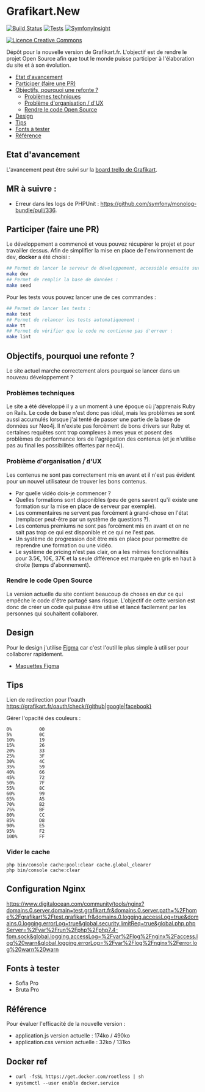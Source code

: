 # Grafikart.New

[![Build Status](https://travis-ci.org/Grafikart/Grafikart.fr.svg?branch=master)](https://travis-ci.org/Grafikart/Grafikart.fr)
[![Tests](https://github.com/Grafikart/Grafikart.fr/workflows/Tests/badge.svg)](https://github.com/Grafikart/Grafikart.fr/actions?query=workflow%3ATests)
[![SymfonyInsight](https://insight.symfony.com/projects/0aed16f6-8916-4755-be7f-4adcadca72fe/mini.svg)](https://insight.symfony.com/projects/0aed16f6-8916-4755-be7f-4adcadca72fe)

<a rel="license" href="http://creativecommons.org/licenses/by-nc-nd/4.0/"><img alt="Licence Creative Commons" style="border-width:0" src="https://i.creativecommons.org/l/by-nc-nd/4.0/80x15.png" /></a>

Dépôt pour la nouvelle version de Grafikart.fr. L'objectif est de rendre le projet Open Source afin que tout le monde puisse participer à l'élaboration du site et à son évolution.

<!-- START doctoc generated TOC please keep comment here to allow auto update -->
<!-- DON'T EDIT THIS SECTION, INSTEAD RE-RUN doctoc TO UPDATE -->

- [Etat d'avancement](#etat-davancement)
- [Participer (faire une PR)](#participer-faire-une-pr)
- [Objectifs, pourquoi une refonte ?](#objectifs-pourquoi-une-refonte-)
  - [Problèmes techniques](#probl%C3%A8mes-techniques)
  - [Problème d'organisation / d'UX](#probl%C3%A8me-dorganisation--dux)
  - [Rendre le code Open Source](#rendre-le-code-open-source)
- [Design](#design)
- [Tips](#tips)
- [Fonts à tester](#fonts-%C3%A0-tester)
- [Référence](#r%C3%A9f%C3%A9rence)

<!-- END doctoc generated TOC please keep comment here to allow auto update -->

## Etat d'avancement

L'avancement peut être suivi sur la [board trello de Grafikart](https://trello.com/b/oKnfpVtU/grafikart).

## MR à suivre :

- Erreur dans les logs de PHPUnit : https://github.com/symfony/monolog-bundle/pull/336.

## Participer (faire une PR)

Le développement a commencé et vous pouvez récupérer le projet et pour travailler dessus. Afin de simplifier la mise en place de l'environnement de dev, **docker** a été choisi :

```bash
## Permet de lancer le serveur de développement, accessible ensuite sur http://grafikart.localhost:8000 :
make dev
## Permet de remplir la base de données :
make seed
```

Pour les tests vous pouvez lancer une de ces commandes :

```bash
## Permet de lancer les tests :
make test
## Permet de relancer les tests automatiquement :
make tt
## Permet de vérifier que le code ne contienne pas d'erreur :
make lint
```

## Objectifs, pourquoi une refonte ?

Le site actuel marche correctement alors pourquoi se lancer dans un nouveau développement ?

### Problèmes techniques

Le site a été développé il y a un moment à une époque où j'apprenais Ruby on Rails. Le code de base n'est donc pas idéal, mais les problèmes se sont aussi accumulés lorsque j'ai tenté de passer une partie de la base de données sur Neo4j. Il n'existe pas forcément de bons drivers sur Ruby et certaines requêtes sont trop complexes à mes yeux et posent des problèmes de performance lors de l'agrégation des contenus (et je n'utilise pas au final les possibilités offertes par neo4j).

### Problème d'organisation / d'UX

Les contenus ne sont pas correctement mis en avant et il n'est pas évident pour un nouvel utilisateur de trouver les bons contenus.

- Par quelle vidéo dois-je commencer ?
- Quelles formations sont disponibles (peu de gens savent qu'il existe une formation sur la mise en place de serveur par exemple).
- Les commentaires ne servent pas forcément à grand-chose en l'état (remplacer peut-être par un système de questions ?).
- Les contenus premiums ne sont pas forcément mis en avant et on ne sait pas trop ce qui est disponible et ce qui ne l'est pas.
- Un système de progression doit être mis en place pour permettre de reprendre une formation ou une vidéo.
- Le système de pricing n'est pas clair, on a les mêmes fonctionnalités pour 3.5€, 10€, 37€ et la seule différence est marquée en gris en haut à droite (temps d'abonnement).

### Rendre le code Open Source

La version actuelle du site contient beaucoup de choses en dur ce qui empêche le code d'être partagé sans risque. L'objectif de cette version est donc de créer un code qui puisse être utilisé et lancé facilement par les personnes qui souhaitent collaborer.

## Design

Pour le design j'utilise [Figma](https://www.figma.com) car c'est l'outil le plus simple à utiliser pour collaborer rapidement.

- [Maquettes Figma](https://www.figma.com/file/HnamCOnYf7eWZCtRIru5o1/Site?node-id=17%3A2)

## Tips

Lien de redirection pour l'oauth https://grafikart.fr/oauth/check/{github|google|facebook}

Gérer l'opacité des couleurs :

```
0%          00
5%          0C
10%         19
15%         26
20%         33
25%         3F
30%         4C
35%         59
40%         66
45%         72
50%         7F
55%         8C
60%         99
65%         A5
70%         B2
75%         BF
80%         CC
85%         D8
90%         E5
95%         F2
100%        FF
```

### Vider le cache

```
php bin/console cache:pool:clear cache.global_clearer
php bin/console cache:clear
```

## Configuration Nginx

https://www.digitalocean.com/community/tools/nginx?domains.0.server.domain=test.grafikart.fr&domains.0.server.path=%2Fhome%2Fgrafikart%2Ftest.grafikart.fr&domains.0.logging.accessLog=true&domains.0.logging.errorLog=true&global.security.limitReq=true&global.php.phpServer=%2Fvar%2Frun%2Fphp%2Fphp7.4-fpm.sock&global.logging.accessLog=%2Fvar%2Flog%2Fnginx%2Faccess.log%20warn&global.logging.errorLog=%2Fvar%2Flog%2Fnginx%2Ferror.log%20warn%20warn

## Fonts à tester

- Sofia Pro
- Bruta Pro

## Référence

Pour évaluer l'efficacité de la nouvelle version :

- application.js version actuelle : 174ko / 490ko
- application.css version actuelle : 32ko / 131ko

## Docker ref

- ``curl -fsSL https://get.docker.com/rootless | sh``
- ``systemctl --user enable docker.service``
